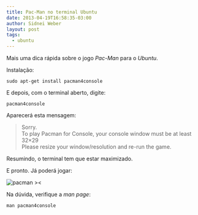 ```yaml
---
title: Pac-Man no terminal Ubuntu
date: 2013-04-19T16:58:35-03:00
author: Sidnei Weber
layout: post
tags:
  - ubuntu
---
```

Mais uma dica rápida sobre o jogo _Pac-Man_ para o _Ubuntu_.

Instalação:

```shell
sudo apt-get install pacman4console
```

E depois, com o terminal aberto, digite:

```shell
pacman4console
```

Aparecerá esta mensagem:

> Sorry.  
> To play Pacman for Console, your console window must be at least 32&#215;29  
> Please resize your window/resolution and re-run the game.

Resumindo, o terminal tem que estar maximizado.

E pronto. Já poderá jogar:

![pacman ><](http://img.vivaolinux.com.br/imagens/dicas/comunidade/thumb_pacman4console.png)

Na dúvida, verifique a _man page_:

```
man pacman4console
```